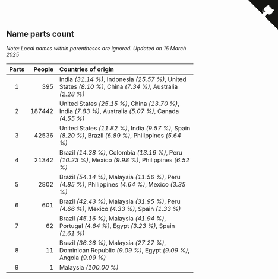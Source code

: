 ## Name parts count

*Note: Local names within parentheses are ignored.*
*Updated on 16 March 2025*

| Parts | People | Countries of origin |
| :--: | ---: | :--- |
| 1 | 395 | India *(31.14 %)*, Indonesia *(25.57 %)*, United States *(8.10 %)*, China *(7.34 %)*, Australia *(2.28 %)* |
| 2 | 187442 | United States *(25.15 %)*, China *(13.70 %)*, India *(7.83 %)*, Australia *(5.07 %)*, Canada *(4.55 %)* |
| 3 | 42536 | United States *(11.82 %)*, India *(9.57 %)*, Spain *(8.20 %)*, Brazil *(6.89 %)*, Philippines *(5.64 %)* |
| 4 | 21342 | Brazil *(14.38 %)*, Colombia *(13.19 %)*, Peru *(10.23 %)*, Mexico *(9.98 %)*, Philippines *(6.52 %)* |
| 5 | 2802 | Brazil *(54.14 %)*, Malaysia *(11.56 %)*, Peru *(4.85 %)*, Philippines *(4.64 %)*, Mexico *(3.35 %)* |
| 6 | 601 | Brazil *(42.43 %)*, Malaysia *(31.95 %)*, Peru *(4.66 %)*, Mexico *(4.33 %)*, Spain *(1.33 %)* |
| 7 | 62 | Brazil *(45.16 %)*, Malaysia *(41.94 %)*, Portugal *(4.84 %)*, Egypt *(3.23 %)*, Spain *(1.61 %)* |
| 8 | 11 | Brazil *(36.36 %)*, Malaysia *(27.27 %)*, Dominican Republic *(9.09 %)*, Egypt *(9.09 %)*, Angola *(9.09 %)* |
| 9 | 1 | Malaysia *(100.00 %)* |


<a href="https://github.com/JustinTimeCuber/wca_statistics" class="github-corner" aria-label="View source on Github"><svg width="80" height="80" viewBox="0 0 250 250" style="fill:#151513; color:#fff; position: absolute; top: 0; border: 0; right: 0;" aria-hidden="true"><path d="M0,0 L115,115 L130,115 L142,142 L250,250 L250,0 Z"></path><path d="M128.3,109.0 C113.8,99.7 119.0,89.6 119.0,89.6 C122.0,82.7 120.5,78.6 120.5,78.6 C119.2,72.0 123.4,76.3 123.4,76.3 C127.3,80.9 125.5,87.3 125.5,87.3 C122.9,97.6 130.6,101.9 134.4,103.2" fill="currentColor" style="transform-origin: 130px 106px;" class="octo-arm"></path><path d="M115.0,115.0 C114.9,115.1 118.7,116.5 119.8,115.4 L133.7,101.6 C136.9,99.2 139.9,98.4 142.2,98.6 C133.8,88.0 127.5,74.4 143.8,58.0 C148.5,53.4 154.0,51.2 159.7,51.0 C160.3,49.4 163.2,43.6 171.4,40.1 C171.4,40.1 176.1,42.5 178.8,56.2 C183.1,58.6 187.2,61.8 190.9,65.4 C194.5,69.0 197.7,73.2 200.1,77.6 C213.8,80.2 216.3,84.9 216.3,84.9 C212.7,93.1 206.9,96.0 205.4,96.6 C205.1,102.4 203.0,107.8 198.3,112.5 C181.9,128.9 168.3,122.5 157.7,114.1 C157.9,116.9 156.7,120.9 152.7,124.9 L141.0,136.5 C139.8,137.7 141.6,141.9 141.8,141.8 Z" fill="currentColor" class="octo-body"></path></svg></a><style>.github-corner:hover .octo-arm{animation:octocat-wave 560ms ease-in-out}@keyframes octocat-wave{0%,100%{transform:rotate(0)}20%,60%{transform:rotate(-25deg)}40%,80%{transform:rotate(10deg)}}@media (max-width:500px){.github-corner:hover .octo-arm{animation:none}.github-corner .octo-arm{animation:octocat-wave 560ms ease-in-out}}</style>

